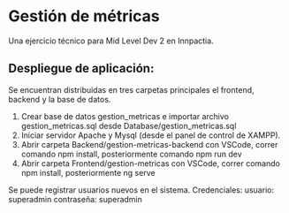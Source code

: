 # Gestión de métricas
Una ejercicio técnico para Mid Level Dev 2 en Innpactia.


## Despliegue de aplicación:
  Se encuentran distribuidas en tres carpetas principales el frontend, backend y la base de datos.
  
  1. Crear base de datos gestion_metricas e importar archivo gestion_metricas.sql desde Database/gestion_metricas.sql
  1. Iniciar servidor Apache y Mysql (desde el panel de control de XAMPP).
  1. Abrir carpeta Backend/gestion-metricas-backend con VSCode, correr comando npm install, posteriormente comando npm run dev
  1. Abrir carpeta Frontend/gestion-metricas con VSCode, correr comando npm install, posteriormente ng serve
  
 Se puede registrar usuarios nuevos en el sistema. Credenciales:
  usuario: superadmin
  contraseña: superadmin
  
  
